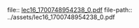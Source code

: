 file:: [lec16_1700748954238_0.pdf](../assets/lec16_1700748954238_0.pdf)
file-path:: ../assets/lec16_1700748954238_0.pdf
